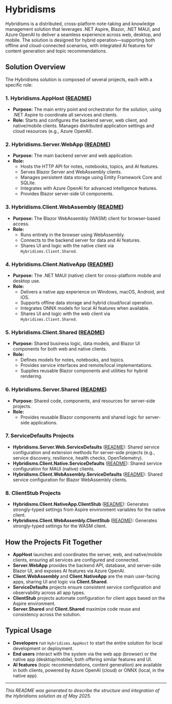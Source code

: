 # Hybridisms

Hybridisms is a distributed, cross-platform note-taking and knowledge management solution that leverages .NET Aspire, Blazor, .NET MAUI, and Azure OpenAI to deliver a seamless experience across web, desktop, and mobile. The solution is designed for hybrid operation—supporting both offline and cloud-connected scenarios, with integrated AI features for content generation and topic recommendations.

## Solution Overview

The Hybridisms solution is composed of several projects, each with a specific role:

### 1. **Hybridisms.AppHost** ([README](Hybridisms.AppHost/README.md))
- **Purpose:** The main entry point and orchestrator for the solution, using .NET Aspire to coordinate all services and clients.
- **Role:** Starts and configures the backend server, web client, and native/mobile clients. Manages distributed application settings and cloud resources (e.g., Azure OpenAI).

### 2. **Hybridisms.Server.WebApp** ([README](Hybridisms.Server.WebApp/README.md))
- **Purpose:** The main backend server and web application.
- **Role:**
  - Hosts the HTTP API for notes, notebooks, topics, and AI features.
  - Serves Blazor Server and WebAssembly clients.
  - Manages persistent data storage using Entity Framework Core and SQLite.
  - Integrates with Azure OpenAI for advanced intelligence features.
  - Provides Blazor server-side UI components.

### 3. **Hybridisms.Client.WebAssembly** ([README](Hybridisms.Client.WebAssembly/README.md))
- **Purpose:** The Blazor WebAssembly (WASM) client for browser-based access.
- **Role:**
  - Runs entirely in the browser using WebAssembly.
  - Connects to the backend server for data and AI features.
  - Shares UI and logic with the native client via `Hybridisms.Client.Shared`.

### 4. **Hybridisms.Client.NativeApp** ([README](Hybridisms.Client.NativeApp/README.md))
- **Purpose:** The .NET MAUI (native) client for cross-platform mobile and desktop use.
- **Role:**
  - Delivers a native app experience on Windows, macOS, Android, and iOS.
  - Supports offline data storage and hybrid cloud/local operation.
  - Integrates ONNX models for local AI features when available.
  - Shares UI and logic with the web client via `Hybridisms.Client.Shared`.

### 5. **Hybridisms.Client.Shared** ([README](Hybridisms.Client.Shared/README.md))
- **Purpose:** Shared business logic, data models, and Blazor UI components for both web and native clients.
- **Role:**
  - Defines models for notes, notebooks, and topics.
  - Provides service interfaces and remote/local implementations.
  - Supplies reusable Blazor components and utilities for hybrid rendering.

### 6. **Hybridisms.Server.Shared** ([README](Hybridisms.Server.Shared/README.md))
- **Purpose:** Shared code, components, and resources for server-side projects.
- **Role:**
  - Provides reusable Blazor components and shared logic for server-side applications.

### 7. **ServiceDefaults Projects**
- **Hybridisms.Server.Web.ServiceDefaults** ([README](Hybridisms.Server.Web.ServiceDefaults/README.md)): Shared service configuration and extension methods for server-side projects (e.g., service discovery, resilience, health checks, OpenTelemetry).
- **Hybridisms.Client.Native.ServiceDefaults** ([README](Hybridisms.Client.Native.ServiceDefaults/README.md)): Shared service configuration for MAUI (native) clients.
- **Hybridisms.Client.WebAssembly.ServiceDefaults** ([README](Hybridisms.Client.WebAssembly.ServiceDefaults/README.md)): Shared service configuration for Blazor WebAssembly clients.

### 8. **ClientStub Projects**
- **Hybridisms.Client.NativeApp.ClientStub** ([README](Hybridisms.Client.NativeApp.ClientStub/README.md)): Generates strongly-typed settings from Aspire environment variables for the native client.
- **Hybridisms.Client.WebAssembly.ClientStub** ([README](Hybridisms.Client.WebAssembly.ClientStub/README.md)): Generates strongly-typed settings for the WASM client.

## How the Projects Fit Together

- **AppHost** launches and coordinates the server, web, and native/mobile clients, ensuring all services are configured and connected.
- **Server.WebApp** provides the backend API, database, and server-side Blazor UI, and exposes AI features via Azure OpenAI.
- **Client.WebAssembly** and **Client.NativeApp** are the main user-facing apps, sharing UI and logic via **Client.Shared**.
- **ServiceDefaults** projects ensure consistent service configuration and observability across all app types.
- **ClientStub** projects automate configuration for client apps based on the Aspire environment.
- **Server.Shared** and **Client.Shared** maximize code reuse and consistency across the solution.

## Typical Usage

- **Developers** run `Hybridisms.AppHost` to start the entire solution for local development or deployment.
- **End users** interact with the system via the web app (browser) or the native app (desktop/mobile), both offering similar features and UI.
- **AI features** (topic recommendations, content generation) are available in both clients, powered by Azure OpenAI (cloud) or ONNX (local, in the native app).

---
*This README was generated to describe the structure and integration of the Hybridisms solution as of May 2025.*